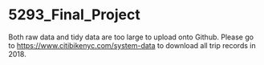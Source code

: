 # 5293_Final_Project

Both raw data and tidy data are too large to upload onto Github. Please go to https://www.citibikenyc.com/system-data to download all trip records in 2018.
